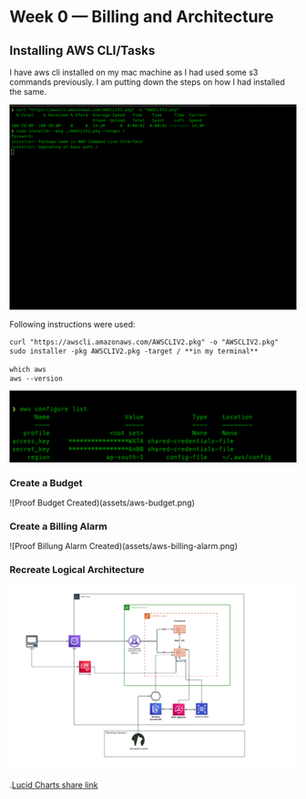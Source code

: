 # Week 0 — Billing and Architecture

## Installing AWS CLI/Tasks

I have aws cli installed on my mac machine as I had used some s3 commands previously. I am putting down the steps on how I had installed the same.

![Installing AWS CLI On MACOS](assets/aws-cli.png)

Following instructions were used:

```
curl "https://awscli.amazonaws.com/AWSCLIV2.pkg" -o "AWSCLIV2.pkg"
sudo installer -pkg AWSCLIV2.pkg -target / **in my terminal**

which aws
aws --version
```

![Proof AWS CLI Is Working](assets/aws-cli-proof.png)


### Create a Budget

![Proof Budget Created)(assets/aws-budget.png)

### Create a Billing Alarm

![Proof Billung Alarm Created)(assets/aws-billing-alarm.png)

### Recreate Logical Architecture

![Cruddur Logical Design](assets/Logical-architecture-diagram.png)

.[Lucid Charts share link](https://lucid.app/lucidchart/a2fa5a9f-39a5-4c47-9bdc-524975e14550/edit?viewport_loc=-1311%2C-1287%2C3891%2C2018%2C0_0&invitationId=inv_21a5a132-2167-4dc3-9e70-e05edf1eeb87)

